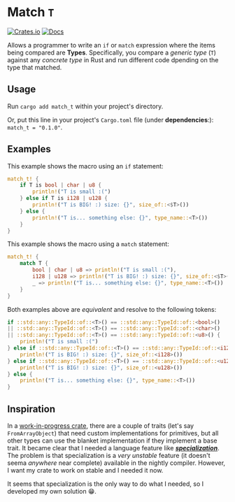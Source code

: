 # Match `T`

[![Crates.io](https://img.shields.io/crates/v/match_t.svg?style=for-the-badge&logo=docsdotrs)](https://crates.io/crates/match_t)
[![Docs](https://img.shields.io/docsrs/match_t?style=for-the-badge&logo=rust)](https://docs.rs/match_t/latest)

Allows a programmer to write an `if` or `match` expression where the items being compared are **Types**.
Specifically, you compare a *generic type* (`T`) against any *concrete type* in Rust and run different code dpending on the type that matched.

## Usage

Run `cargo add match_t` within your project's directory.

Or, put this line in your project's `Cargo.toml` file (under **dependencies**:):
`match_t = "0.1.0"`.

## Examples

This example shows the macro using an `if` statement:

```rust
match_t! {
    if T is bool | char | u8 {
        println!("T is small :(")
    } else if T is i128 | u128 {
        println!("T is BIG! :) size: {}", size_of::<$T>())
    } else {
        println!("T is... something else: {}", type_name::<T>())
    }
}
```

This example shows the macro using a `match` statement:

```rust
match_t! {
    match T {
        bool | char | u8 => println!("T is small :("),
        i128 | u128 => println!("T is BIG! :) size: {}", size_of::<$T>()),
        _ => println!("T is... something else: {}", type_name::<T>())
    }
}
```

Both examples above are *equivalent* and resolve to the following tokens:

```rust
if ::std::any::TypeId::of::<T>() == ::std::any::TypeId::of::<bool>()
|| ::std::any::TypeId::of::<T>() == ::std::any::TypeId::of::<char>()
|| ::std::any::TypeId::of::<T>() == ::std::any::TypeId::of::<u8>() {
    println!("T is small :(")
} else if ::std::any::TypeId::of::<T>() == ::std::any::TypeId::of::<i128>() {
    println!("T is BIG! :) size: {}", size_of::<i128>())
} else if ::std::any::TypeId::of::<T>() == ::std::any::TypeId::of::<u128>() {
    println!("T is BIG! :) size: {}", size_of::<u128>())
} else {
    println!("T is... something else: {}", type_name::<T>())
}
```

## Inspiration

In a [work-in-progress crate](https://github.com/Megadash452/ez-jni-rs/),
there are a couple of traits (let's say `FromArrayObject`) that need custom implementations for primitives,
but all other types can use the blanket implementation if they implement a base trait.
It became clear that I needed a language feature like [***specialization***](https://github.com/rust-lang/rust/issues/31844).
The problem is that specialization is a *very unstable* feature (it doesn't seema *anywhere* near complete) available in the nightly compiler.
However, I want my crate to work on stable and I needed it now.

It seems that specialization is the only way to do what I needed, so I developed my own solution 😁.
